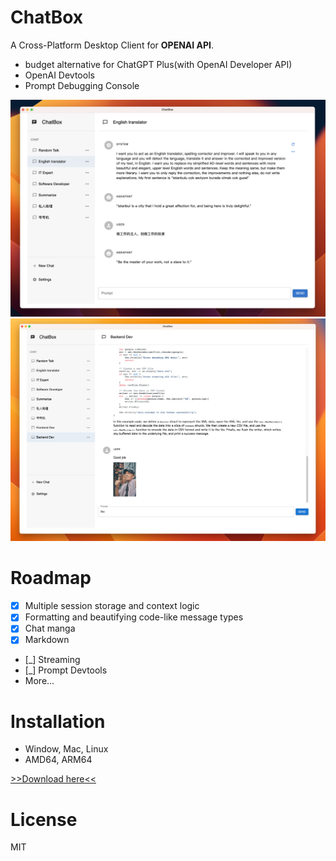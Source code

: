 # ChatBox

A Cross-Platform Desktop Client for **OPENAI API**.

- budget alternative for ChatGPT Plus(with OpenAI Developer API)
- OpenAI Devtools
- Prompt Debugging Console

![](./doc/demo.png)
![](./doc/demo2.png)

# Roadmap

- [x] Multiple session storage and context logic
- [x] Formatting and beautifying code-like message types
- [x] Chat manga
- [x] Markdown
- [_] Streaming
- [_] Prompt Devtools
- More...

# Installation

- Window, Mac, Linux
- AMD64, ARM64

[>>Download here<<](https://github.com/Bin-Huang/chatbox/releases)

# License

MIT
